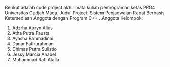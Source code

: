Berikut adalah code project akhir mata kuliah pemrograman kelas PRG4 Universitas Gadjah Mada.
Judul Project: Sistem Penjadwalan Rapat Berbasis Ketersediaan Anggota dengan Program C++ .
Anggota Kelompok:
1. Adzrha Auryn Alius
2. Atha Putra Fausta
3. Ayasha Rahmadinni
4. Danar Fathurahman
5. Dhimas Putra Sulistio
6. Jessy Marcia Anabel
7. Muhammad Rafi Atalla
